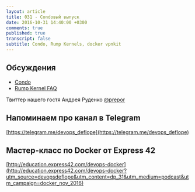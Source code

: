 ```yaml
---
layout: article
title: 031 - Condoвый выпуск
date: 2016-10-31 14:40:00 +0300
comments: true
published: true
transcript: false
subtitle: Condo, Rump Kernels, docker vpnkit
---
```


## Обсуждения

* [Condo](http://github.com/prepor/condo)
* [Rump Kernel FAQ](http://wiki.rumpkernel.org/Info:-FAQ)

Твиттер нашего гостя Андрея Руденко [@prepor](https://twitter.com/prepor)

## Напоминаем про канал в Telegram
[https://telegram.me/devops_deflope](https://telegram.me/devops_deflope)

## Мастер-класс по Docker от Express 42
[http://education.express42.com/devops-docker](http://education.express42.com/devops-docker?utm_source=devopsdeflope&utm_content=dp_31&utm_medium=podcast&utm_campaign=docker_nov_2016)
